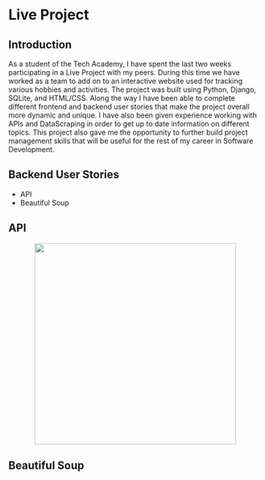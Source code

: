 <h1>Live Project</h1>
<h2>Introduction</h2>
<p>As a student of the Tech Academy, I have spent the last two weeks participating in a Live Project with my peers. During this time we have worked as a team to add on to an interactive website used for tracking various hobbies and activities. The project was built using Python, Django, SQLite, and HTML/CSS. Along the way I have been able to complete different frontend and backend user stories that make the project overall more dynamic and unique. I have also been given experience working with APIs and DataScraping in order to get up to date information on different topics. This project also gave me the opportunity to further build project management skills that will be useful for the rest of my career in Software Development.</p>
<h2>Backend User Stories</h2>
<ul>
<li>API</li>
<li>Beautiful Soup</li>
</ul>
<h2>API</h2>
<p></p>
<div align="center">
    <img src="/screenshots/api.jpg" width="400px"</img> 
</div>
<h2>Beautiful Soup</h2>
<p></p>
